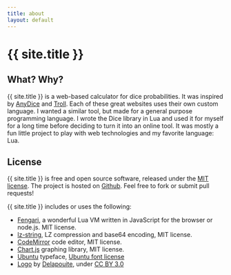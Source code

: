 ```yaml
---
title: about
layout: default
---
```


# {{ site.title }}

## What? Why?

{{ site.title }} is a web-based calculator for dice probabilities. It was inspired by [AnyDice](https://anydice.com/) and [Troll](https://topps.diku.dk/torbenm/troll.msp). Each of these great websites uses their own custom language. I wanted a similar tool, but made for a general purpose programming language. I wrote the Dice library in Lua and used it for myself for a long time before deciding to turn it into an online tool. It was mostly a fun little project to play with web technologies and my favorite language: Lua.

## License

{{ site.title }} is free and open source software, released under the [MIT license](license.html). The project is hosted on [Github](https://github.com/Castux/dice). Feel free to fork or submit pull requests!

{{ site.title }} includes or uses the following:

- [Fengari](https://fengari.io/), a wonderful Lua VM written in JavaScript for the browser or node.js. MIT license.
- [lz-string](https://pieroxy.net/blog/pages/lz-string/index.html), LZ compression and base64 encoding, MIT license.
- [CodeMirror](https://codemirror.net/) code editor, MIT license.
- [Chart.js](https://www.chartjs.org/) graphing library, MIT license.
- [Ubuntu](https://design.ubuntu.com/font/) typeface, [Ubuntu font license](https://ubuntu.com/legal/font-licence)
- [Logo](https://game-icons.net/1x1/delapouite/perspective-dice-six-faces-random.html) by [Delapouite](https://delapouite.com/), under [CC BY 3.0](https://creativecommons.org/licenses/by/3.0/)
